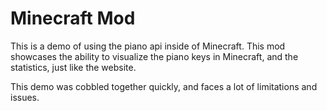 # Minecraft Mod
This is a demo of using the piano api inside of Minecraft. 
This mod showcases the ability to visualize the piano keys in Minecraft, and the statistics, just like the website.

This demo was cobbled together quickly, and faces a lot of limitations and issues.